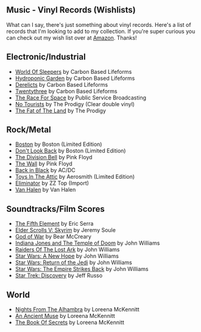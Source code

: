 ## Music - Vinyl Records (Wishlists)

What can I say, there's just something about vinyl records. Here's a list of records that I'm looking to add to my collection. If you're super curious you can check out my wish list over at [Amazon](http://a.co/8F8R9ij). Thanks!

## Electronic/Industrial

- [World Of Sleepers](https://amzn.to/2QCFQyq) by Carbon Based Lifeforms
- [Hydroponic Garden](https://amzn.to/2rlDUMx) by Carbon Based Lifeforms
- [Derelicts](https://amzn.to/2EgX6U6) by Carbon Based Lifeforms
- [Twentythree](https://amzn.to/2zK4yDx) by Carbon Based Lifeforms
- [The Race For Space](https://amzn.to/2SuxINK) by Public Service Broadcasting
- [No Tourists](https://theprodigy.tmstor.es/cart/product.php?id=38742&cur=USD) by The Prodigy (Clear double vinyl)
- [The Fat of The Land](https://theprodigy.tmstor.es/cart/product.php?id=24208&cur=USD) by The Prodigy

## Rock/Metal

- [Boston](https://amzn.to/2SzIdQ1) by Boston (Limited Edition)
- [Don't Look Back](https://amzn.to/2SqQOEk) by Boston (Limited Edition)
- [The Division Bell](https://amzn.to/2zJzVxU) by Pink Floyd
- [The Wall](https://amzn.to/2QBhjtC) by Pink Floyd
- [Back in Black](https://amzn.to/2UkY0Uw) by AC/DC
- [Toys In The Attic](https://amzn.to/2PnaC9Y) by Aerosmith (Limited Edition)
- [Eliminator](https://amzn.to/2UjTxBr) by ZZ Top (Import)
- [Van Halen](https://amzn.to/2L09YhP) by Van Halen

## Soundtracks/Film Scores

- [The Fifth Element](https://amzn.to/2QBQjdj) by Eric Serra
- [Elder Scrolls V: Skyrim](https://amzn.to/2SrMV22) by Jeremy Soule
- [God of War](https://amzn.to/2PoQBjg) by Bear McCreary
- [Indiana Jones and The Temple of Doom](https://amzn.to/2KWCgKa) by John Williams
- [Raiders Of The Lost Ark](https://amzn.to/2Qyda9V) by John Williams
- [Star Wars: A New Hope](https://amzn.to/2QfWaWv) by John Williams
- [Star Wars: Return of the Jedi](https://amzn.to/2Ppwwtj) by John Williams
- [Star Wars: The Empire Strikes Back](https://amzn.to/2EfMViF) by John Williams
- [Star Trek: Discovery](https://amzn.to/2L1ksh5) by Jeff Russo 

## World

- [Nights From The Alhambra](https://amzn.to/2QAUJRN) by Loreena McKennitt
- [An Ancient Muse](https://amzn.to/2PlGgob) by Loreena McKennitt
- [The Book Of Secrets](https://amzn.to/2UmPsMH) by Loreena McKennitt

